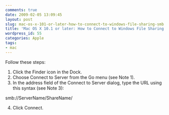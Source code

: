 ```yaml
---
comments: true
date: 2009-02-05 13:09:45
layout: post
slug: mac-os-x-101-or-later-how-to-connect-to-windows-file-sharing-smb
title: 'Mac OS X 10.1 or later: How to Connect to Windows File Sharing (SMB) '
wordpress_id: 55
categories: Apple
tags:
- mac
---
```


Follow these steps:

1. Click the Finder icon in the Dock.
2. Choose Connect to Server from the Go menu (see Note 1).
3. In the address field of the Connect to Server dialog, type the URL using this syntax (see Note 3):

smb://ServerName/ShareName/

4. Click Connect.
